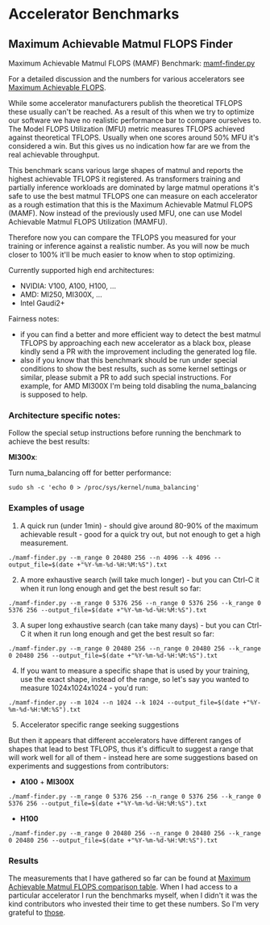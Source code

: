 # Accelerator Benchmarks

## Maximum Achievable Matmul FLOPS Finder

Maximum Achievable Matmul FLOPS (MAMF) Benchmark: [mamf-finder.py](./mamf-finder.py)

For a detailed discussion and the numbers for various accelerators see [Maximum Achievable FLOPS](../#maximum-achievable-flops).

While some accelerator manufacturers publish the theoretical TFLOPS these usually can't be reached. As a result of this when we try to optimize our software we have no realistic performance bar to compare ourselves to. The Model FLOPS Utilization (MFU) metric measures TFLOPS achieved against theoretical TFLOPS. Usually when one scores around 50% MFU it's considered a win. But this gives us no indication how far are we from the real achievable throughput.

This benchmark scans various large shapes of matmul and reports the highest achievable TFLOPS it registered. As transformers training and partially inference workloads are dominated by large matmul operations it's safe to use the best matmul TFLOPS one can measure on each accelerator as a rough estimation that this is the Maximum Achievable Matmul FLOPS (MAMF). Now instead of the previously used MFU, one can use Model Achievable Matmul FLOPS Utilization (MAMFU).

Therefore now you can compare the TFLOPS you measured for your training or inference against a realistic number. As you will now be much closer to 100% it'll be much easier to know when to stop optimizing.

Currently supported high end architectures:
- NVIDIA: V100, A100, H100, ...
- AMD: MI250, MI300X, ...
- Intel Gaudi2+

Fairness notes:
- if you can find a better and more efficient way to detect the best matmul TFLOPS by approaching each new accelerator as a black box, please kindly send a PR with the improvement including the generated log file.
- also if you know that this benchmark should be run under special conditions to show the best results, such as some kernel settings or similar, please submit a PR to add such special instructions. For example, for AMD MI300X I'm being told disabling the numa_balancing is supposed to help.

### Architecture specific notes:

Follow the special setup instructions before running the benchmark to achieve the best results:

**MI300x**:

Turn numa_balancing off for better performance:
```
sudo sh -c 'echo 0 > /proc/sys/kernel/numa_balancing'
```

### Examples of usage

1. A quick run (under 1min) - should give around 80-90% of the maximum achievable result - good for a quick try out, but not enough to get a high measurement.

```
./mamf-finder.py --m_range 0 20480 256 --n 4096 --k 4096 --output_file=$(date +"%Y-%m-%d-%H:%M:%S").txt
```

2. A more exhaustive search (will take much longer) - but you can Ctrl-C it when it run long enough and get the best result so far:

```
./mamf-finder.py --m_range 0 5376 256 --n_range 0 5376 256 --k_range 0 5376 256 --output_file=$(date +"%Y-%m-%d-%H:%M:%S").txt
```

3. A super long exhaustive search (can take many days) - but you can Ctrl-C it when it run long enough and get the best result so far:

```
./mamf-finder.py --m_range 0 20480 256 --n_range 0 20480 256 --k_range 0 20480 256 --output_file=$(date +"%Y-%m-%d-%H:%M:%S").txt
```

4. If you want to measure a specific shape that is used by your training, use the exact shape, instead of the range, so let's say you wanted to measure 1024x1024x1024 - you'd run:

```
./mamf-finder.py --m 1024 --n 1024 --k 1024 --output_file=$(date +"%Y-%m-%d-%H:%M:%S").txt
```

5. Accelerator specific range seeking suggestions

But then it appears that different accelerators have different ranges of shapes that lead to best TFLOPS, thus it's difficult to suggest a range that will work well for all of them - instead here are some suggestions based on experiments and suggestions from contributors:

- **A100** + **MI300X**

```
./mamf-finder.py --m_range 0 5376 256 --n_range 0 5376 256 --k_range 0 5376 256 --output_file=$(date +"%Y-%m-%d-%H:%M:%S").txt
```

- **H100**

```
./mamf-finder.py --m_range 0 20480 256 --n_range 0 20480 256 --k_range 0 20480 256 --output_file=$(date +"%Y-%m-%d-%H:%M:%S").txt
```



### Results

The measurements that I have gathered so far can be found at [Maximum Achievable Matmul FLOPS comparison table](../#maximum-achievable-matmul-flops-comparison-table). When I had access to a particular accelerator I run the benchmarks myself, when I didn't it was the kind contributors who invested their time to get these numbers. So I'm very grateful to [those](../../../contributors.md).
